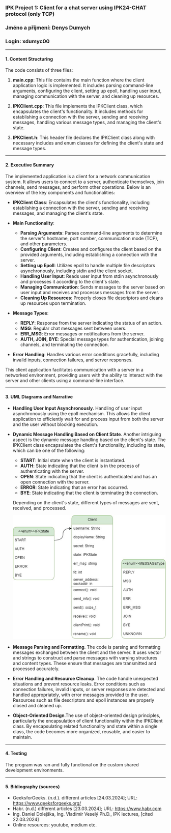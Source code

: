 ### IPK Project 1: Client for a chat server using IPK24-CHAT protocol (only TCP)
### Jméno a příjmení: Denys Dumych
### Login: xdumyc00

---

#### 1. Content Structuring

The code consists of three files:

1. **main.cpp**: This file contains the main function where the client application logic is implemented. It includes parsing command-line arguments, configuring the client, setting up epoll, handling user input, managing communication with the server, and cleaning up resources.

2. **IPKClient.cpp**: This file implements the IPKClient class, which encapsulates the client's functionality. It includes methods for establishing a connection with the server, sending and receiving messages, handling various message types, and managing the client's state.

3. **IPKClient.h**: This header file declares the IPKClient class along with necessary includes and enum classes for defining the client's state and message types.

---

#### 2. Executive Summary

The implemented application is a client for a network communication system. It allows users to connect to a server, authenticate themselves, join channels, send messages, and perform other operations. Below is an overview of the key components and functionalities:

- **IPKClient Class**: Encapsulates the client's functionality, including establishing a connection with the server, sending and receiving messages, and managing the client's state.

- **Main Functionality**:
    - **Parsing Arguments**: Parses command-line arguments to determine the server's hostname, port number, communication mode (TCP), and other parameters.
    - **Configuring Client**: Creates and configures the client based on the provided arguments, including establishing a connection with the server.
    - **Setting up Epoll**: Utilizes epoll to handle multiple file descriptors asynchronously, including stdin and the client socket.
    - **Handling User Input**: Reads user input from stdin asynchronously and processes it according to the client's state.
    - **Managing Communication**: Sends messages to the server based on user input and receives and processes messages from the server.
    - **Cleaning Up Resources**: Properly closes file descriptors and cleans up resources upon termination.

- **Message Types**:
    - **REPLY**: Response from the server indicating the status of an action.
    - **MSG**: Regular chat messages sent between users.
    - **ERR_MSG**: Error messages or notifications from the server.
    - **AUTH, JOIN, BYE**: Special message types for authentication, joining channels, and terminating the connection.

- **Error Handling**: Handles various error conditions gracefully, including invalid inputs, connection failures, and server responses.

This client application facilitates communication with a server in a networked environment, providing users with the ability to interact with the server and other clients using a command-line interface.

---

#### 3. UML Diagrams and Narrative
- **Handling User Input Asynchronously**. Handling of user input asynchronously using the epoll mechanism. This allows the client application to efficiently wait for and process input from both the server and the user without blocking execution.

- **Dynamic Message Handling Based on Client State**. Another intriguing aspect is the dynamic message handling based on the client's state. The IPKClient class encapsulates the client's functionality, including its state, which can be one of the following:
  - **START**: Initial state when the client is instantiated.
  - **AUTH**: State indicating that the client is in the process of authenticating with the server.
  - **OPEN**: State indicating that the client is authenticated and has an open connection with the server.
  - **ERROR**: State indicating that an error has occurred.
  - **BYE**: State indicating that the client is terminating the connection.

  Depending on the client's state, different types of messages are sent, received, and processed.

  ![Example Image](./docs/diagram.jpg)

- **Message Parsing and Formatting**. The code is parsing and formatting messages exchanged between the client and the server. It uses vector and strings to construct and parse messages with varying structures and content types. These ensure that messages are transmitted and processed accurately.

- **Error Handling and Resource Cleanup**. The code handle unexpected situations and prevent resource leaks. Error conditions such as connection failures, invalid inputs, or server responses are detected and handled appropriately, with error messages provided to the user. Resources such as file descriptors and epoll instances are properly closed and cleaned up.

- **Object-Oriented Design**.The use of object-oriented design principles, particularly the encapsulation of client functionality within the IPKClient class. By encapsulating related functionality and state within a single class, the code becomes more organized, reusable, and easier to maintain.

---

#### 4. Testing
The program was ran and fully functional on the custom shared development environments.

---

#### 5. Bibliography (sources)

* GeeksforGeeks. (n.d.). different articles [24.03.2024]; URL: https://www.geeksforgeeks.org/
* Habr. (n.d.) different articles [23.03.2024]; URL: https://www.habr.com
* Ing. Daniel Dolejška, Ing. Vladimír Veselý Ph.D., IPK lectures, [cited 22.03.2024]
* Online resources: youtube, medium etc.
